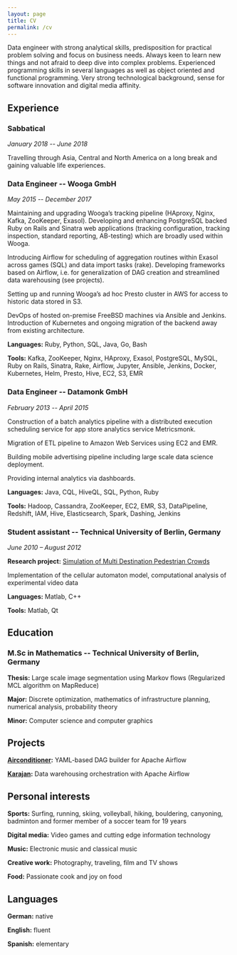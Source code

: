 ```yaml
---
layout: page
title: CV
permalink: /cv
---
```


Data engineer with strong analytical skills, predisposition for practical problem solving and focus on business needs.
Always keen to learn new things and not afraid to deep dive into complex problems.
Experienced programming skills in several languages as well as object oriented and functional programming.
Very strong technological background, sense for software innovation and digital media affinity.

## Experience

### Sabbatical
*January 2018 -- June 2018*

Travelling through Asia, Central and North America on a long break and gaining valuable life experiences.

### Data Engineer -- Wooga GmbH
*May 2015 -- December 2017*

Maintaining and upgrading Wooga’s tracking pipeline (HAproxy, Nginx, Kafka, ZooKeeper, Exasol). Developing and enhancing PostgreSQL backed Ruby on Rails and Sinatra web applications (tracking configuration, tracking inspection, standard reporting, AB-testing) which are broadly used within Wooga.

Introducing Airflow for scheduling of aggregation routines within Exasol across games (SQL) and data import tasks (rake). Developing frameworks based on Airflow, i.e. for generalization of DAG creation and streamlined data warehousing (see projects).

Setting up and running Wooga’s ad hoc Presto cluster in AWS for access to historic data stored in S3.

DevOps of hosted on-premise FreeBSD machines via Ansible and Jenkins. Introduction of Kubernetes and ongoing migration of the backend away from existing architecture.

**Languages:** Ruby, Python, SQL, Java, Go, Bash

**Tools:** Kafka, ZooKeeper, Nginx, HAproxy, Exasol, PostgreSQL, MySQL, Ruby on Rails, Sinatra, Rake, Airflow, Jupyter, Ansible, Jenkins, Docker, Kubernetes, Helm, Presto, Hive, EC2, S3, EMR

### Data Engineer -- Datamonk GmbH
*February 2013 -- April 2015*

Construction of a batch analytics pipeline with a distributed execution scheduling service for app store analytics service Metricsmonk.

Migration of ETL pipeline to Amazon Web Services using EC2 and EMR.

Building mobile advertising pipeline including large scale data science deployment.

Providing internal analytics via dashboards.

**Languages:** Java, CQL, HiveQL, SQL, Python, Ruby

**Tools:** Hadoop, Cassandra, ZooKeeper, EC2, EMR, S3, DataPipeline, Redshift, IAM, Hive, Elasticsearch, Spark, Dashing, Jenkins

### Student assistant -- Technical University of Berlin, Germany
*June 2010 – August 2012*

**Research project:** [Simulation of Multi Destination Pedestrian Crowds](https://www.vsp.tu-berlin.de/menue/forschung/projects/2009/simulation_of_multi_destination_pedestrian_crowds)

Implementation of the cellular automaton model, computational analysis of experimental video data

**Languages:** Matlab, C++

**Tools:** Matlab, Qt

## Education

### M.Sc in Mathematics -- Technical University of Berlin, Germany
**Thesis:** Large scale image segmentation using Markov flows (Regularized MCL algorithm on MapReduce)

**Major:** Discrete optimization, mathematics of infrastructure planning, numerical analysis, probability theory

**Minor:** Computer science and computer graphics

## Projects

**[Airconditioner](https://github.com/m1racoli/airconditioner):** YAML-based DAG builder for Apache Airflow

**[Karajan](https://github.com/m1racoli/karajan):** Data warehousing orchestration with Apache Airflow

## Personal interests
**Sports:** Surfing, running, skiing, volleyball, hiking, bouldering, canyoning, badminton and former member of a soccer team for 19 years

**Digital media:** Video games and cutting edge information technology

**Music:** Electronic music and classical music

**Creative work:** Photography, traveling, film and TV shows

**Food:** Passionate cook and joy on food

## Languages
**German:** native

**English:** fluent

**Spanish:** elementary
